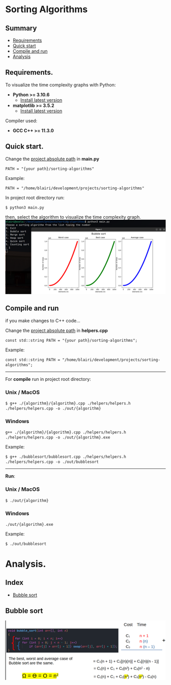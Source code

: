# Sorting Algorithms

## Summary
- [Requirements](#requirements)
- [Quick start](#quickstart)
- [Compile and run](#compileandrun)
- [Analysis](#analysis)

## Requirements. <a name="requirements"></a>
To visualize the time complexity graphs with Python:
- **Python >= 3.10.6**
    - [Install latest version](https://www.python.org/downloads/)
- **matplotlib >= 3.5.2**
    - [Install latest version](https://matplotlib.org/stable/users/getting_started/)

Compiler used:
- **GCC C++ >= 11.3.0**


## Quick start. <a name="quickstart"></a>

Change the [project absolute path](https://github.com/Blairi/sorting-algorithms/blob/main/main.py#L3) in **main.py**

```
PATH = "{your path}/sorting-algorithms"
```
Example:
```
PATH = "/home/blairi/development/projects/sorting-algorithms"
```

In project root directory run:
```
$ python3 main.py
```

then, select the algorithm to visualize the time complexity graph.
![Menu preview](./preview/menu.png)

## Compile and run <a name="compileandrun"></a>

if you make changes to C++ code...

Change the [project absolute path](https://github.com/Blairi/sorting-algorithms/blob/main/helpers/helpers.cpp#L6) in **helpers.cpp**

```
const std::string PATH = "{your path}/sorting-algorithms";
```
Example:
```
const std::string PATH = "/home/blairi/development/projects/sorting-algorithms";
```
<hr />

For **compile** run in project root directory:
### Unix / MacOS
```
$ g++ ./{algorithm}/{algorithm}.cpp ./helpers/helpers.h ./helpers/helpers.cpp -o ./out/{algorithm}
```
### Windows
```
g++ ./{algorithm}/{algorithm}.cpp ./helpers/helpers.h ./helpers/helpers.cpp -o ./out/{algorithm}.exe
```

Example:
```
$ g++ ./bubblesort/bubblesort.cpp ./helpers/helpers.h ./helpers/helpers.cpp -o ./out/bubblesort
```
<hr />

**Run**:
### Unix / MacOS
```
$ ./out/{algorithm}
```
### Windows
```
./out/{algorithm}.exe
```

Example:
```
$ ./out/bubblesort
```
# Analysis. <a name="analysis"></a>
## Index
- [Bubble sort](#bubblesort)
## Bubble sort <a name="bubblesort"></a>
![Bubble sort analisys](./analysis/bubblesort.png)